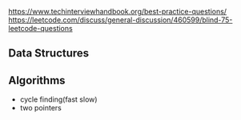 https://www.techinterviewhandbook.org/best-practice-questions/
https://leetcode.com/discuss/general-discussion/460599/blind-75-leetcode-questions

## Data Structures

## Algorithms

- cycle finding(fast slow)
- two pointers
